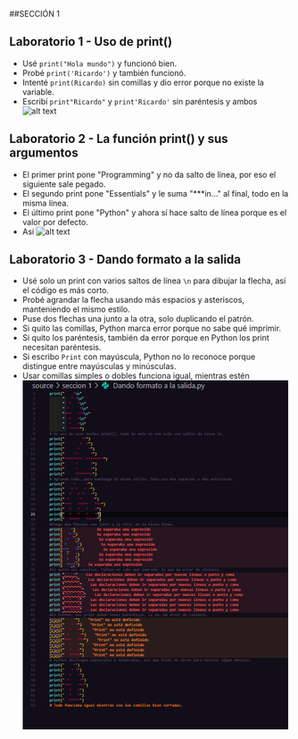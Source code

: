 ##SECCIÓN 1

## Laboratorio 1 - Uso de print()

- Usé `print("Hola mundo")` y funcionó bien.
- Probé `print('Ricardo')` y también funcionó.
- Intenté `print(Ricardo)` sin comillas y dio error porque no existe la variable.
- Escribí `print"Ricardo"` y `print'Ricardo'` sin paréntesis y ambos
  ![alt text](../fundamentos%20python/img/seccion1.png)

## Laboratorio 2 - La función print() y sus argumentos

- El primer print pone "Programming" y no da salto de línea, por eso el siguiente sale pegado.
- El segundo print pone "Essentials" y le suma "\*\*\*in..." al final, todo en la misma línea.
- El último print pone "Python" y ahora sí hace salto de línea porque es el valor por defecto.
- Así
  ![alt text](../fundamentos%20python/img/seccion1_2.png)

## Laboratorio 3 - Dando formato a la salida

- Usé solo un print con varios saltos de línea `\n` para dibujar la flecha, así el código es más corto.
- Probé agrandar la flecha usando más espacios y asteriscos, manteniendo el mismo estilo.
- Puse dos flechas una junto a la otra, solo duplicando el patrón.
- Si quito las comillas, Python marca error porque no sabe qué imprimir.
- Si quito los paréntesis, también da error porque en Python los print necesitan paréntesis.
- Si escribo `Print` con mayúscula, Python no lo reconoce porque distingue entre mayúsculas y minúsculas.
- Usar comillas simples o dobles funciona igual, mientras estén
![alt text](img/seccion1_3.png)